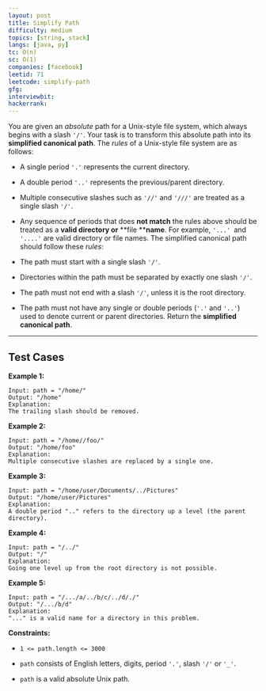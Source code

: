 ```yaml
---
layout: post
title: Simplify Path
difficulty: medium
topics: [string, stack]
langs: [java, py]
tc: O(n)
sc: O(1)
companies: [facebook]
leetid: 71
leetcode: simplify-path
gfg: 
interviewbit: 
hackerrank: 
---
```

You are given an *absolute* path for a Unix-style file system, which always begins with a slash `'/'`. Your task is to transform this absolute path into its **simplified canonical path**.
The *rules* of a Unix-style file system are as follows:
	
* A single period `'.'` represents the current directory.
	
* A double period `'..'` represents the previous/parent directory.
	
* Multiple consecutive slashes such as `'//'` and `'///'` are treated as a single slash `'/'`.
	
* Any sequence of periods that does **not match** the rules above should be treated as a **valid directory or** **file ****name**. For example, `'...' `and `'....'` are valid directory or file names.
The simplified canonical path should follow these *rules*:
	
* The path must start with a single slash `'/'`.
	
* Directories within the path must be separated by exactly one slash `'/'`.
	
* The path must not end with a slash `'/'`, unless it is the root directory.
	
* The path must not have any single or double periods (`'.'` and `'..'`) used to denote current or parent directories.
Return the **simplified canonical path**.
 
---
## Test Cases
**Example 1:**
```
Input: path = "/home/"
Output: "/home"
Explanation:
The trailing slash should be removed.
```

**Example 2:**
```
Input: path = "/home//foo/"
Output: "/home/foo"
Explanation:
Multiple consecutive slashes are replaced by a single one.
```

**Example 3:**
```
Input: path = "/home/user/Documents/../Pictures"
Output: "/home/user/Pictures"
Explanation:
A double period ".." refers to the directory up a level (the parent directory).
```

**Example 4:**
```
Input: path = "/../"
Output: "/"
Explanation:
Going one level up from the root directory is not possible.
```

**Example 5:**
```
Input: path = "/.../a/../b/c/../d/./"
Output: "/.../b/d"
Explanation:
"..." is a valid name for a directory in this problem.
```
 
**Constraints:**
	
* `1 <= path.length <= 3000`
	
* `path` consists of English letters, digits, period `'.'`, slash `'/'` or `'_'`.
	
* `path` is a valid absolute Unix path.

